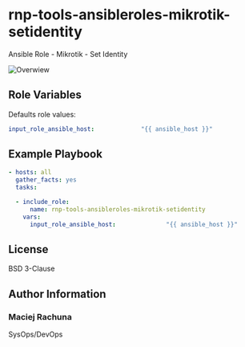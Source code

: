 rnp-tools-ansibleroles-mikrotik-setidentity
=========

Ansible Role - Mikrotik - Set Identity

![Overwiew](https://gitlab.com/rachuna-net.pl/tools/ansibleroles/mikrotik/rnp-tools-ansibleroles-mikrotik-setidentity/-/raw/develop/docs/setidentity.png)

Role Variables
--------------

Defaults role values:

```yaml
input_role_ansible_host:             "{{ ansible_host }}"
```

Example Playbook
----------------

```yaml
- hosts: all
  gather_facts: yes
  tasks:

  - include_role:
      name: rnp-tools-ansibleroles-mikrotik-setidentity
    vars:
      input_role_ansible_host:              "{{ ansible_host }}"
```

License
-------

BSD 3-Clause

Author Information
------------------

### Maciej Rachuna
SysOps/DevOps